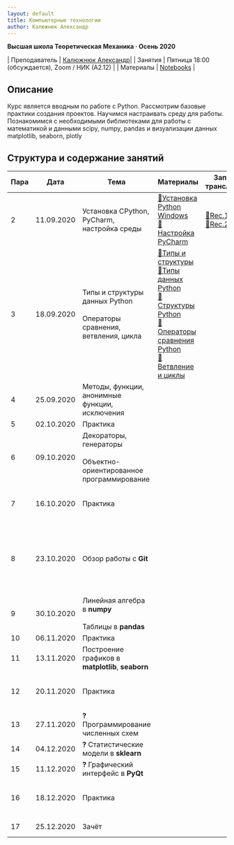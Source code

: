 ```yaml
---
layout: default
title: Компьютерные технологии
author: Калюжнюк Александр
---
```



**Высшая школа Теоретическая Механика · Осень 2020**

| Преподаватель | [Калюжнюк Александр](https://vk.com/alex_iomguy)|
| Занятия   | Пятница 18:00 (обсуждается),  Zoom  / НИК (А2.12) |
| Материалы   | [Notebooks](https://iomguy.github.io/Python2020/tree/master/assignments) |


## Описание

Курс является вводным по работе с Python. Рассмотрим базовые практики создания проектов.
Научимся настраивать среду для работы. Познакомимся с необходимыми библиотеками для работы с математикой и данными scipy, numpy, pandas и визуализации данных matplotlib, seaborn, plotly

## Структура и содержание занятий
<!-- Table is generated with https://www.tablesgenerator.com/markdown_tables -->
| Пара | Дата       | Тема                                                                           | Материалы                                                                                                                                                                                                                                                                                                                                                                                                                                                           | Запись трансляции                                                                                            | ДЗ                                              | Дедлайн                                                                                                                                                                                                                                                                                          |
|------|------------|--------------------------------------------------------------------------------|---------------------------------------------------------------------------------------------------------------------------------------------------------------------------------------------------------------------------------------------------------------------------------------------------------------------------------------------------------------------------------------------------------------------------------------------------------------------|--------------------------------------------------------------------------------------------------------------|-------------------------------------------------|--------------------------------------------------------------------------------------------------------------------------------------------------------------------------------------------------------------------------------------------------------------------------------------------------|
| 2    | 11.09.2020 | Установка   CPython, PyСharm, настройка среды                                  | <a href="https://phoenixnap.com/kb/how-to-install-python-3-windows">📄Установка Python Windows</a><br /> <a href="https://www.jetbrains.com/help/pycharm/configuring-python-interpreter.html#add_new_project_interpreter">📄Настройка PyCharm</a><br/>                                                                                                                                                                                                                 | <a href="https://youtu.be/A2dIvG0pZVY">🛑Rec.1</a><br /><a href="https://youtu.be/6pfhBPVb_Aw">🛑Rec.2</a> |                                                 |                                                                                                                                                                                                                                                                                                  |
| 3    | 18.09.2020 | Типы и структуры данных Python<br /><br /> Операторы сравнения, ветвления, цикла | <a href="http://www.mstu.edu.ru/study/materials/zelenkov/ch_1_1.html">📄Типы и структуры</a><br/> <a href="https://www.youtube.com/watch?v=VFSnXuUC230">🎥Типы данных Python</a><br /> <a href="https://www.youtube.com/watch?v=R-HLU9Fl5ug">🎥Структуры Python</a><br /> <a href="https://www.geeksforgeeks.org/python-operators/">📄Операторы сравнения Python</a><br /> <a href="https://devpractice.ru/python-lesson-5-if-while-for-operators/">📄Ветвление и циклы</a> |                                                                                                              | Посмотреть как   минимум 3 ссылки из материалов |                                                                                                                                                                                                                                                                                                  |
| 4    | 25.09.2020 | Методы, функции, анонимные функции,   исключения                               |                                                                                                                                                                                                                                                                                                                                                                                                                                                                     |                                                                                                              |                                                 |                                                                                                                                                                                                                                                                                                  |
| 5    | 02.10.2020 | Практика                                                                       |                                                                                                                                                                                                                                                                                                                                                                                                                                                                     |                                                                                                              |                                                 |                                                                                                                                                                                                                                                                                                  |
| 6    | 09.10.2020 | Декораторы, генераторы<br /><br /> Объектно-ориентированное программирование     |                                                                                                                                                                                                                                                                                                                                                                                                                                                                     |                                                                                                              |                                                 |                                                                                                                                                                                                                                                                                                  |
| 7    | 16.10.2020 | Практика                                                                       |                                                                                                                                                                                                                                                                                                                                                                                                                                                                     |                                                                                                              |                                                 | Тест/задания в ауд. А2.02                                                                                                                                                                                                                                                                        |
| 8    | 23.10.2020 | Обзор работы с **Git**                                                         |                                                                                                                                                                                                                                                                                                                                                                                                                                                                     |                                                                                                              |                                                 | Вы   выбрали тему проекта и добавили её по <a href="https://docs.google.com/spreadsheets/d/1cxPNJRYRQ3nToLxLb6YIYjBUK9EXYxXXsUj6xPqc5_E/edit#gid=0"> ссылке </a>|
| 9    | 30.10.2020 | Линейная алгебра в **numpy**<br /><br /> Таблицы в **pandas**                    |                                                                                                                                                                                                                                                                                                                                                                                                                                                                     |                                                                                                              |                                                 |                                                                                                                                                                                                                                                                                                  |
| 10   | 06.11.2020 | Практика                                                                       |                                                                                                                                                                                                                                                                                                                                                                                                                                                                     |                                                                                                              |                                                 |                                                                                                                                                                                                                                                                                                  |
| 11   | 13.11.2020 | Построение графиков в **matplotlib**, **seaborn**                              |                                                                                                                                                                                                                                                                                                                                                                                                                                                                     |                                                                                                              |                                                 |                                                                                                                                                                                                                                                                                                  |
| 12   | 20.11.2020 | Практика                                                                       |                                                                                                                                                                                                                                                                                                                                                                                                                                                                     |                                                                                                              |                                                 | Тест/задания в ауд. А2.02                                                                                                                                                                                                                                                                        |
| 13   | 27.11.2020 | **?** Программирование численных схем                                          |                                                                                                                                                                                                                                                                                                                                                                                                                                                                     |                                                                                                              |                                                 |                                                                                                                                                                                                                                                                                                  |
| 14   | 04.12.2020 | **?** Статистические модели в **sklearn**                                      |                                                                                                                                                                                                                                                                                                                                                                                                                                                                     |                                                                                                              |                                                 |                                                                                                                                                                                                                                                                                                  |
| 15   | 11.12.2020 | **?** Графический интерфейс в **PyQt**                                         |                                                                                                                                                                                                                                                                                                                                                                                                                                                                     |                                                                                                              |                                                 |                                                                                                                                                                                                                                                                                                  |
| 16   | 18.12.2020 | Практика                                                                       |                                                                                                                                                                                                                                                                                                                                                                                                                                                                     |                                                                                                              |                                                 | Тест/задания в ауд. А2.02                                                                                                                                                                                                                                                                        |
| 17   | 25.12.2020 | Зачёт                                                                          |                                                                                                                                                                                                                                                                                                                                                                                                                                                                     |                                                                                                              |                                                 | Защита проекта                                                                                                                                                                                                                                                                                   |

